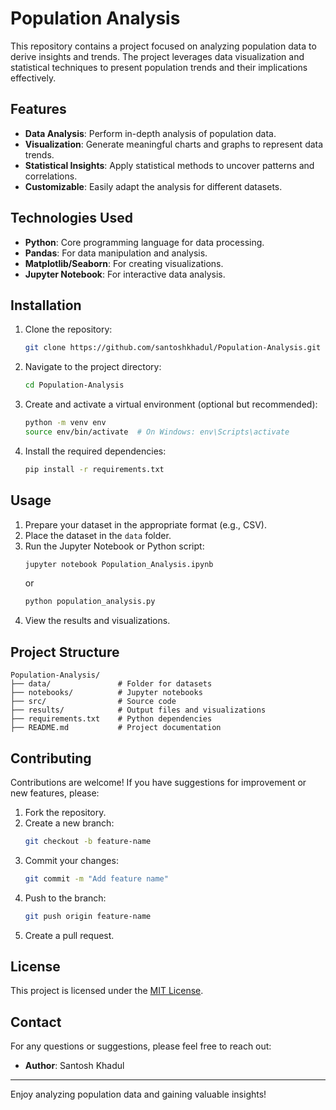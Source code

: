 # Population Analysis

This repository contains a project focused on analyzing population data to derive insights and trends. The project leverages data visualization and statistical techniques to present population trends and their implications effectively.

## Features

- **Data Analysis**: Perform in-depth analysis of population data.
- **Visualization**: Generate meaningful charts and graphs to represent data trends.
- **Statistical Insights**: Apply statistical methods to uncover patterns and correlations.
- **Customizable**: Easily adapt the analysis for different datasets.

## Technologies Used

- **Python**: Core programming language for data processing.
- **Pandas**: For data manipulation and analysis.
- **Matplotlib/Seaborn**: For creating visualizations.
- **Jupyter Notebook**: For interactive data analysis.

## Installation

1. Clone the repository:
   ```bash
   git clone https://github.com/santoshkhadul/Population-Analysis.git
   ```
2. Navigate to the project directory:
   ```bash
   cd Population-Analysis
   ```
3. Create and activate a virtual environment (optional but recommended):
   ```bash
   python -m venv env
   source env/bin/activate  # On Windows: env\Scripts\activate
   ```
4. Install the required dependencies:
   ```bash
   pip install -r requirements.txt
   ```

## Usage

1. Prepare your dataset in the appropriate format (e.g., CSV).
2. Place the dataset in the `data` folder.
3. Run the Jupyter Notebook or Python script:
   ```bash
   jupyter notebook Population_Analysis.ipynb
   ```
   or
   ```bash
   python population_analysis.py
   ```
4. View the results and visualizations.

## Project Structure

```
Population-Analysis/
├── data/               # Folder for datasets
├── notebooks/          # Jupyter notebooks
├── src/                # Source code
├── results/            # Output files and visualizations
├── requirements.txt    # Python dependencies
├── README.md           # Project documentation
```

## Contributing

Contributions are welcome! If you have suggestions for improvement or new features, please:

1. Fork the repository.
2. Create a new branch:
   ```bash
   git checkout -b feature-name
   ```
3. Commit your changes:
   ```bash
   git commit -m "Add feature name"
   ```
4. Push to the branch:
   ```bash
   git push origin feature-name
   ```
5. Create a pull request.

## License

This project is licensed under the [MIT License](LICENSE).

## Contact

For any questions or suggestions, please feel free to reach out:
- **Author**: Santosh Khadul
---

Enjoy analyzing population data and gaining valuable insights!
